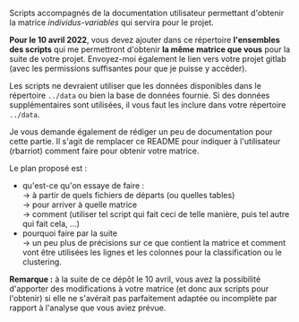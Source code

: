 Scripts accompagnés de la documentation utilisateur permettant d'obtenir la matrice *individus-variables* qui servira pour le projet.

**Pour le 10 avril 2022**, vous devez ajouter dans ce répertoire **l'ensembles des scripts** qui me permettront d'obtenir **la même matrice que vous** pour la suite de votre projet. Envoyez-moi également le lien vers votre projet gitlab (avec les permissions suffisantes pour que je puisse y accéder).

Les scripts ne devraient utiliser que les données disponibles dans le répertoire `../data` ou bien la base de données fournie. Si des données supplémentaires sont utilisées, il vous faut les inclure dans votre répertoire `../data`.

Je vous demande également de rédiger un peu de documentation pour cette partie. Il s'agit de remplacer ce README pour indiquer à l'utilisateur (rbarriot) comment faire pour obtenir votre matrice.

Le plan proposé est :
- qu'est-ce qu'on essaye de faire :\
  → à partir de quels fichiers de départs (ou quelles tables)\
  → pour arriver à quelle matrice\
  → comment (utiliser tel script qui fait ceci de telle manière, puis tel autre qui fait cela, ...)
- pourquoi faire par la suite\
  → un peu plus de précisions sur ce que contient la matrice et comment vont être utilisées les lignes et les colonnes pour la classification ou le clustering.


**Remarque :** à la suite de ce dépôt le 10 avril, vous avez la possibilité d'apporter des modifications à votre matrice (et donc aux scripts pour l'obtenir) si elle ne s'avérait pas parfaitement adaptée ou incomplète par rapport à l'analyse que vous aviez prévue.
